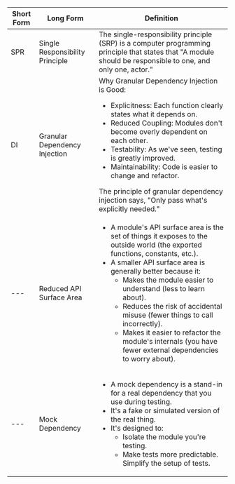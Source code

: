 | Short Form | Long Form | Definition |
| --- | --- | --- |
| SPR | Single Responsibility Principle | The single-responsibility principle (SRP) is a computer programming principle that states that "A module should be responsible to one, and only one, actor." |
| DI | Granular Dependency Injection | Why Granular Dependency Injection is Good: <ul><li> Explicitness: Each function clearly states what it depends on.</li> <li> Reduced Coupling: Modules don't become overly dependent on each other.</li> <li> Testability: As we've seen, testing is greatly improved.</li> <li> Maintainability: Code is easier to change and refactor.</li> </ul> The principle of granular dependency injection says, "Only pass what's explicitly needed."|
| --- | Reduced API Surface Area | <ul><li> A module's API surface area is the set of things it exposes to the outside world (the exported functions, constants, etc.).</li> <li>A smaller API surface area is generally better because it:<ul><li>Makes the module easier to understand (less to learn about).</li><li>Reduces the risk of accidental misuse (fewer things to call incorrectly).</li><li>Makes it easier to refactor the module's internals (you have fewer external dependencies to worry about).</li></ul></li> </ul> |
| --- | Mock Dependency | <ul><li>A mock dependency is a stand-in for a real dependency that you use during testing.</li><li>It's a fake or simulated version of the real thing.</li><li>It's designed to:<ul><li>Isolate the module you're testing. </li><li>Make tests more predictable.</li></li>Simplify the setup of tests.</ul></li></ul> |
